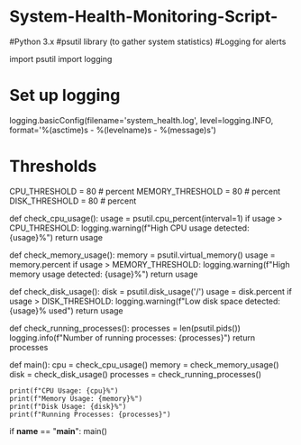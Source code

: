 # System-Health-Monitoring-Script-
#Python 3.x
#psutil library (to gather system statistics)
#Logging for alerts

import psutil
import logging

# Set up logging
logging.basicConfig(filename='system_health.log', level=logging.INFO,
                    format='%(asctime)s - %(levelname)s - %(message)s')

# Thresholds
CPU_THRESHOLD = 80  # percent
MEMORY_THRESHOLD = 80  # percent
DISK_THRESHOLD = 80  # percent

def check_cpu_usage():
    usage = psutil.cpu_percent(interval=1)
    if usage > CPU_THRESHOLD:
        logging.warning(f"High CPU usage detected: {usage}%")
    return usage

def check_memory_usage():
    memory = psutil.virtual_memory()
    usage = memory.percent
    if usage > MEMORY_THRESHOLD:
        logging.warning(f"High memory usage detected: {usage}%")
    return usage

def check_disk_usage():
    disk = psutil.disk_usage('/')
    usage = disk.percent
    if usage > DISK_THRESHOLD:
        logging.warning(f"Low disk space detected: {usage}% used")
    return usage

def check_running_processes():
    processes = len(psutil.pids())
    logging.info(f"Number of running processes: {processes}")
    return processes

def main():
    cpu = check_cpu_usage()
    memory = check_memory_usage()
    disk = check_disk_usage()
    processes = check_running_processes()

    print(f"CPU Usage: {cpu}%")
    print(f"Memory Usage: {memory}%")
    print(f"Disk Usage: {disk}%")
    print(f"Running Processes: {processes}")

if __name__ == "__main__":
    main()
